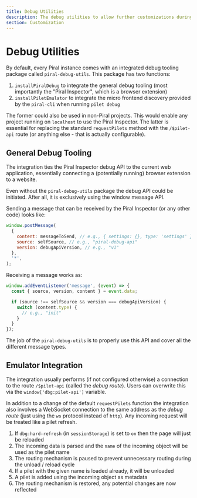 ```yaml
---
title: Debug Utilities
description: The debug utilities to allow further customizations during development.
section: Customization
---
```


# Debug Utilities

By default, every Piral instance comes with an integrated debug tooling package called `piral-debug-utils`. This package has two functions:

1. `installPiralDebug` to integrate the general debug tooling (most importantly the "Piral Inspector", which is a browser extension)
2. `installPiletEmulator` to integrate the micro frontend discovery provided by the `piral-cli` when running `pilet debug`

The former could also be used in non-Piral projects. This would enable any project running on `localhost` to use the Piral Inspector. The latter is essential for replacing the standard `requestPilets` method with the `/$pilet-api` route (or anything else - that is actually configurable).

## General Debug Tooling

The integration ties the Piral Inspector debug API to the current web application, essentially connecting a (potentially running) browser extension to a website.

Even without the `piral-debug-utils` package the debug API could be initiated. After all, it is exclusively using the window message API.

Sending a message that can be received by the Piral Inspector (or any other code) looks like:

```js
window.postMessage(
  {
    content: messageToSend, // e.g., { settings: {}, type: 'settings' }
    source: selfSource, // e.g., "piral-debug-api"
    version: debugApiVersion, // e.g., "v1"
  },
  '*',
);
```

Receiving a message works as:

```js
window.addEventListener('message', (event) => {
  const { source, version, content } = event.data;

  if (source !== selfSource && version === debugApiVersion) {
    switch (content.type) {
      // e.g., "init"
    }
  }
});
```

The job of the `piral-debug-utils` is to properly use this API and cover all the different message types.

## Emulator Integration

The integration usually performs (if not configured otherwise) a connection to the route `/$pilet-api` (called the *debug route*). Users can overwrite this via the `window['dbg:pilet-api']` variable.

In addition to a change of the default `requestPilets` function the integration also involves a WebSocket connection to the same address as the *debug route* (just using the `ws` protocol instead of `http`). Any incoming request will be treated like a pilet refresh.

1. If `dbg:hard-refresh` (in `sessionStorage`) is set to `on` then the page will just be reloaded
2. The incoming data is parsed and the `name` of the incoming object will be used as the pilet name
3. The routing mechanism is paused to prevent unnecessary routing during the unload / reload cycle
4. If a pilet with the given name is loaded already, it will be unloaded
5. A pilet is added using the incoming object as metadata
6. The routing mechanism is restored, any potential changes are now reflected
